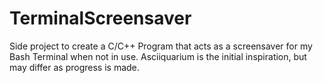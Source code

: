 # TerminalScreensaver
Side project to create a C/C++ Program that acts as a screensaver for my Bash Terminal when not in use. Asciiquarium is the initial inspiration, but may differ as progress is made.

